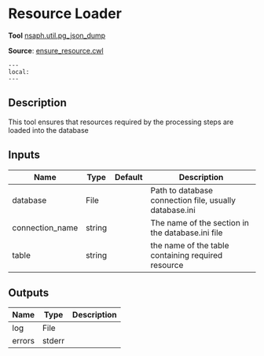 # Resource Loader
**Tool** 	[nsaph.util.pg_json_dump](../../../../platform/doc/members/pg_json_dump.html)

[//]: # (TODO: use intersphinx)

**Source**: [ensure_resource.cwl](../members/ensure_resource_cwl.md)

```{contents}
---
local:
---
```

## Description
This tool ensures that resources required by
the processing steps are loaded into the database


## Inputs

| Name | Type | Default | Description |
|------|------|---------|-------------|
|database|File| |Path to database connection file, usually database.ini|
|connection_name|string| |The name of the section in the database.ini file|
|table|string| |the name of the table containing required resource|

## Outputs

| Name | Type | Description |
|------|------|-------------|
|log|File| |
|errors|stderr| |
